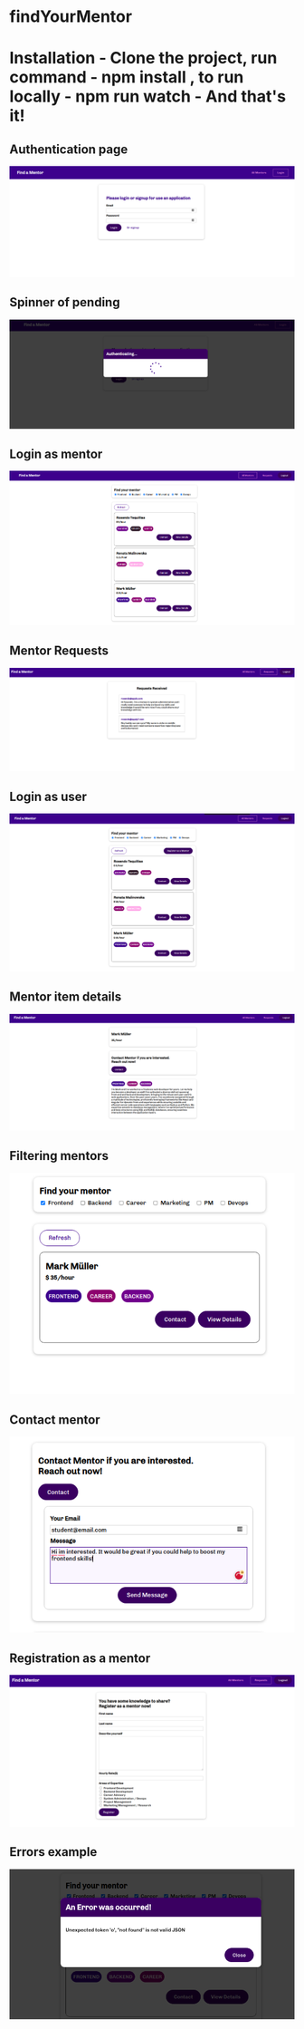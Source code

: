 # findYourMentor

# Installation - Clone the project, run command - npm install , to run locally - npm run watch - And that's it!

## Authentication page
![](public/images/loginPage.png)

## Spinner of pending
![](public/images/Spinner.png)

## Login as mentor
![](public/images/loginedMentor.png)

## Mentor Requests
![](public/images/mentorsReqs.png)

## Login as user
![](public/images/loginAsUser.png)

## Mentor item details
![](public/images/mentorDetails.png)

## Filtering mentors
![](public/images/filter.png)

## Contact mentor
![](public/images/contactMentor.png)

## Registration as a mentor
![](public/images/mentorsRegistration.png)

## Errors example
![](public/images/error.png)
